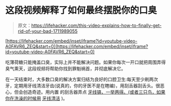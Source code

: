 # 这段视频解释了如何最终摆脱你的口臭

> 原文：<https://lifehacker.com/this-video-explains-how-to-finally-get-rid-of-your-bad-1711989055>

 [https://lifehacker.com/embed/inset/iframe?id=youtube-video-A0FAVR6_ZEQ&start=0](https://lifehacker.com/embed/inset/iframe?id=youtube-video-A0FAVR6_ZEQ&start=0) 

吃薄荷糖只能掩盖口臭，实际上并不能解决问题。如果你每次一开口就把周围弄得臭气熏天，这段视频将帮助你找到罪魁祸首，并彻底解决它。



在一天结束时，大多数口臭的解决方案归结为良好的口腔卫生:每天至少刷两次牙，定期用牙线清洁牙齿(说真的，你的牙医不是在瞎编)，用刮舌器刮舌头。很恶心，但会创造奇迹。用内置 的刮舌器弄点 [牙线镐，一举两得。(或者三只鸟，如果你在洗澡的时候用](http://smile.amazon.com/Dentek-Complete-Clean-Floss-Picks/dp/B00FW6CP1E?asc_campaign=InlineText&asc_refurl=https://lifehacker.com/this-video-explains-how-to-finally-get-rid-of-your-bad-1711989055&asc_source=&tag=kinjalifehackerlink-20) [牙线清洁](http://lifehacker.com/5-ways-to-make-your-showers-more-productive-1476031557) )。
